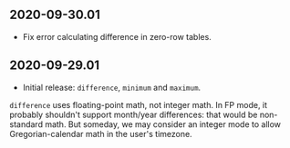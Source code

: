 2020-09-30.01
-------------

* Fix error calculating difference in zero-row tables.

2020-09-29.01
-------------

* Initial release: `difference`, `minimum` and `maximum`.

`difference` uses floating-point math, not integer math. In FP mode, it
probably shouldn't support month/year differences: that would be non-standard
math. But someday, we may consider an integer mode to allow Gregorian-calendar
math in the user's timezone.
